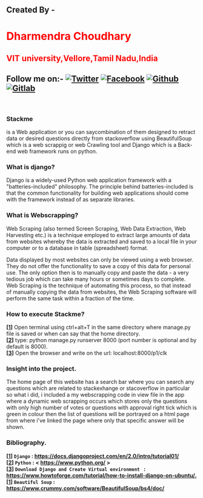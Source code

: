 ## **Created By -** <br/>
   # <font color=red>**Dharmendra Choudhary**</font>  
    
   ## <font color=red>**VIT university,Vellore,Tamil Nadu,India**</font>
[1.1]: https://i.imgur.com/IbLg2tB.png?2 (twitter click here)
[1.2]: https://i.imgur.com/huhwaQ2.png?2 (facebook click here)
[1.3]: https://i.imgur.com/gXipWFn.png?2 (github click here)
[1.4]: https://i.imgur.com/4Y1X4Eo.png?2 (gitlab click here)
[1]: https://twitter.com/dammonoit
[2]: https://www.facebook.com/profile.php?id=100022695248450
[3]: https://github.com/Dammonoit
[4]: https://gitlab.com/Dammonoit

 ## **Follow me on:-** [![Twitter][1.1]][1] [![Facebook][1.2]][2]  [![Github][1.3]][3] [![Gitlab][1.4]][4]
 <br/>


### **Stackme**<br />
is a Web application or you can saycombination of them designed to retract data or desired questions directly from stackoverflow using BeautifulSoup which is a web scrappig or web Crawling tool and Django which is a Back-end web framework runs on python.


### **What is django?**
Django is a widely-used Python web application framework with a "batteries-included" philosophy. The principle behind batteries-included is that the common functionality for building web applications should come with the framework instead of as separate libraries.


### **What is Webscrapping?**
Web Scraping (also termed Screen Scraping, Web Data Extraction, Web Harvesting etc.) is a technique employed to extract large amounts of data from websites whereby the data is extracted and saved to a local file in your computer or to a database in table (spreadsheet) format.

Data displayed by most websites can only be viewed using a web browser. They do not offer the functionality to save a copy of this data for personal use. The only option then is to manually copy and paste the data - a very tedious job which can take many hours or sometimes days to complete. Web Scraping is the technique of automating this process, so that instead of manually copying the data from websites, the Web Scraping software will perform the same task within a fraction of the time. 

### **How to execute Stackme?**
**[[1]]** Open terminal using ctrl+alt+T in the same directory where manage.py file is saved or when can say that the home directory. <br />
**[[2]]** type: python manage.py runserver 8000 (port number is optional and by default is 8000). <br />
**[[3]]** Open the browser and write on the url: localhost:8000/p1/clk <br />

### **Insight into the project.**
The home page of this website has a search bar where you can search any questions which are related to stackexhange or stacoverflow in particular so what i did, i included a my webscrapping code in view file in the app where a dynamic web scrapping occurs which stores only the questions with only high number of votes or questions with approval right tick which is green in colour then the list of questions will be portrayed on a html page from where i've linked the page where only that specific answer will be shown.

### **Bibliography.**
**[[1]]   `Django` :  <https://docs.djangoproject.com/en/2.0/intro/tutorial01/>** <br/>
**[[2]]   `Python` :  < https://www.python.org/ >** <br/>
**[[3]]   `Download Django and Create Virtual environment ` :  <https://www.howtoforge.com/tutorial/how-to-install-django-on-ubuntu/.>** <br/>
**[[1]]   `Beautiful Soup` :  <https://www.crummy.com/software/BeautifulSoup/bs4/doc/>** <br/>
